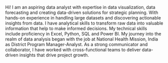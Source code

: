 Hi! I am an aspiring data analyst with expertise in data visualization, data forecasting and creating data-driven solutions for strategic planning. With hands-on experience in handling large datasets and discovering actionable insights from data. I have analytical skills to transform raw data into valuable information that help to make informed decisions. My technical skills include proficiency in Excel, Python, SQL and Power BI.
My journey into the realm of data analysis began with the job at National Health Mission, India as District Program Manager-Analyst. As a strong communicator and collaborator, I have worked with cross-functional teams to deliver data-driven insights that drive project growth.
